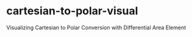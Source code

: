 # cartesian-to-polar-visual
Visualizing Cartesian to Polar Conversion with Differential Area Element
